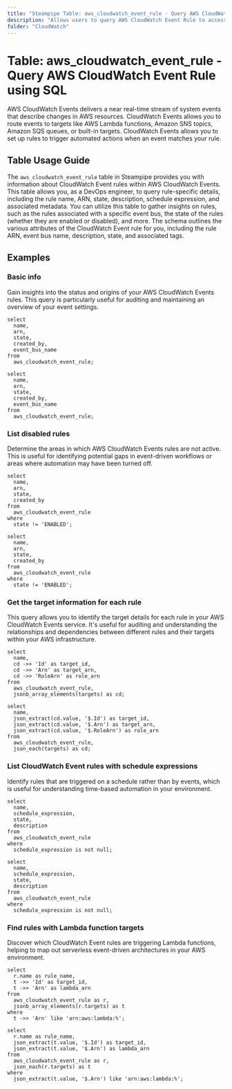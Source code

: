 ```yaml
---
title: "Steampipe Table: aws_cloudwatch_event_rule - Query AWS CloudWatch Event Rule using SQL"
description: "Allows users to query AWS CloudWatch Event Rule to access information regarding the event rules defined within an AWS account."
folder: "CloudWatch"
---
```


# Table: aws_cloudwatch_event_rule - Query AWS CloudWatch Event Rule using SQL

AWS CloudWatch Events delivers a near real-time stream of system events that describe changes in AWS resources. CloudWatch Events allows you to route events to targets like AWS Lambda functions, Amazon SNS topics, Amazon SQS queues, or built-in targets. CloudWatch Events allows you to set up rules to trigger automated actions when an event matches your rule.

## Table Usage Guide

The `aws_cloudwatch_event_rule` table in Steampipe provides you with information about CloudWatch Event rules within AWS CloudWatch Events. This table allows you, as a DevOps engineer, to query rule-specific details, including the rule name, ARN, state, description, schedule expression, and associated metadata. You can utilize this table to gather insights on rules, such as the rules associated with a specific event bus, the state of the rules (whether they are enabled or disabled), and more. The schema outlines the various attributes of the CloudWatch Event rule for you, including the rule ARN, event bus name, description, state, and associated tags.

## Examples

### Basic info

Gain insights into the status and origins of your AWS CloudWatch Events rules. This query is particularly useful for auditing and maintaining an overview of your event settings.

```sql+postgres
select
  name,
  arn,
  state,
  created_by,
  event_bus_name
from
  aws_cloudwatch_event_rule;
```

```sql+sqlite
select
  name,
  arn,
  state,
  created_by,
  event_bus_name
from
  aws_cloudwatch_event_rule;
```

### List disabled rules

Determine the areas in which AWS CloudWatch Events rules are not active. This is useful for identifying potential gaps in event-driven workflows or areas where automation may have been turned off.

```sql+postgres
select
  name,
  arn,
  state,
  created_by
from
  aws_cloudwatch_event_rule
where
  state != 'ENABLED';
```

```sql+sqlite
select
  name,
  arn,
  state,
  created_by
from
  aws_cloudwatch_event_rule
where
  state != 'ENABLED';
```

### Get the target information for each rule

This query allows you to identify the target details for each rule in your AWS CloudWatch Events service. It's useful for auditing and understanding the relationships and dependencies between different rules and their targets within your AWS infrastructure.

```sql+postgres
select
  name,
  cd ->> 'Id' as target_id,
  cd ->> 'Arn' as target_arn,
  cd ->> 'RoleArn' as role_arn
from
  aws_cloudwatch_event_rule,
  jsonb_array_elements(targets) as cd;
```

```sql+sqlite
select
  name,
  json_extract(cd.value, '$.Id') as target_id,
  json_extract(cd.value, '$.Arn') as target_arn,
  json_extract(cd.value, '$.RoleArn') as role_arn
from
  aws_cloudwatch_event_rule,
  json_each(targets) as cd;
```

### List CloudWatch Event rules with schedule expressions

Identify rules that are triggered on a schedule rather than by events, which is useful for understanding time-based automation in your environment.

```sql+postgres
select
  name,
  schedule_expression,
  state,
  description
from
  aws_cloudwatch_event_rule
where
  schedule_expression is not null;
```

```sql+sqlite
select
  name,
  schedule_expression,
  state,
  description
from
  aws_cloudwatch_event_rule
where
  schedule_expression is not null;
```

### Find rules with Lambda function targets

Discover which CloudWatch Event rules are triggering Lambda functions, helping to map out serverless event-driven architectures in your AWS environment.

```sql+postgres
select
  r.name as rule_name,
  t ->> 'Id' as target_id,
  t ->> 'Arn' as lambda_arn
from
  aws_cloudwatch_event_rule as r,
  jsonb_array_elements(r.targets) as t
where
  t ->> 'Arn' like 'arn:aws:lambda:%';
```

```sql+sqlite
select
  r.name as rule_name,
  json_extract(t.value, '$.Id') as target_id,
  json_extract(t.value, '$.Arn') as lambda_arn
from
  aws_cloudwatch_event_rule as r,
  json_each(r.targets) as t
where
  json_extract(t.value, '$.Arn') like 'arn:aws:lambda:%';
```
